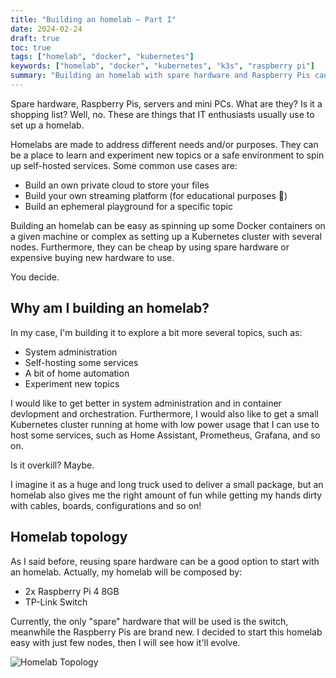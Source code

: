 ```yaml
---
title: "Building an homelab — Part I"
date: 2024-02-24
draft: true
toc: true
tags: ["homelab", "docker", "kubernetes"]
keywords: ["homelab", "docker", "kubernetes", "k3s", "raspberry pi"]
summary: "Building an homelab with spare hardware and Raspberry Pis can be funny as well as educational. This post covers a Kubernetes homelab built by using two Raspberry Pi 4 nodes."
---
```


Spare hardware, Raspberry Pis, servers and mini PCs. What are they? Is it a shopping list? Well, no. These are things that IT enthusiasts usually use to set up a homelab.

Homelabs are made to address different needs and/or purposes. They can be a place to learn and experiment new topics or a safe environment to spin up self-hosted services. Some common use cases are:
- Build an own private cloud to store your files
- Build your own streaming platform (for educational purposes 👀)
- Build an ephemeral playground for a specific topic

Building an homelab can be easy as spinning up some Docker containers on a given machine or complex as setting up a Kubernetes cluster with several nodes. Furthermore, they can be cheap by using spare hardware or expensive buying new hardware to use.

You decide.

## Why am I building an homelab?

In my case, I'm building it to explore a bit more several topics, such as:
- System administration
- Self-hosting some services
- A bit of home automation
- Experiment new topics

I would like to get better in system administration and in container devlopment and orchestration. Furthermore, I would also like to get a small Kubernetes cluster running at home with low power usage that I can use to host some services, such as Home Assistant, Prometheus, Grafana, and so on.

Is it overkill? Maybe.

I imagine it as a huge and long truck used to deliver a small package, but an homelab also gives me the right amount of fun while getting my hands dirty with cables, boards, configurations and so on!

## Homelab topology

As I said before, reusing spare hardware can be a good option to start with an homelab. Actually, my homelab will be composed by:
- 2x Raspberry Pi 4 8GB
- TP-Link Switch

Currently, the only "spare" hardware that will be used is the switch, meanwhile the Raspberry Pis are brand new. I decided to start this homelab easy with just few nodes, then I will see how it'll evolve.

![Homelab Topology](images/simple-homelab-topology.png)

